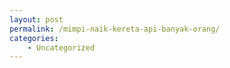 ```yaml
---
layout: post
permalink: /mimpi-naik-kereta-api-banyak-orang/
categories:
    - Uncategorized
---
```


